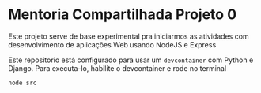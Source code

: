 # Mentoria Compartilhada Projeto 0

Este projeto serve de base experimental pra iniciarmos as atividades com desenvolvimento de aplicações Web usando NodeJS e Express

Este repositorio está configurado para usar um `devcontainer` com Python e Django. Para executa-lo, habilite o devcontainer e rode no terminal 

```bash
node src
```